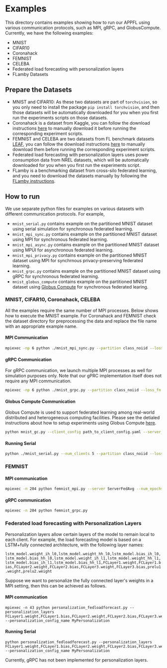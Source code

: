 # Examples

This directory contains examples showing how to run our APPFL using various communication protocols, such as MPI, gRPC, and GlobusCompute.
Currently, we have the following examples:

- MNIST
- CIFAR10
- Coronahack
- FEMNIST
- CELEBA
- Federated load forecasting with personalization layers
- FLamby Datasets

## Prepare the Datasets
- MNIST and CIFAR10: As these two datasets are part of `torchvision`, so you only need to install the package `pip install torchvision`, and then those datasets will be automatically downloaded for you when you first run the experiments scripts on those datasets.
- Coronahack is a dataset from Kaggle, you can follow the download instructions [here](datasets/RawData/README.md) to manually download it before running the corresponding experiment scripts.
- FEMNIST and CELEBA are two datasets from FL benchmark datasets [LEAF](https://github.com/TalwalkarLab/leaf/tree/master), you can follow the download instructions [here](datasets/RawData/README.md) to manually download them before running the corresponding experiment scripts.
- Federated load forecasting with personalization layers uses power consumption data from NREL datasets, which will be automatically downloaded for you when you first run the experiments script. 
- FLamby is a benchmarking dataset from cross-silo federated learning, and you need to download the datasets manually by following the [FLamby instructions](https://github.com/owkin/FLamby).


## How to run

We use separate python files for examples on various datasets with different communication protocols. For example, 

- `mnist_serial.py` contains example on the partitioned MNIST dataset using serial simulation for synchronous federated learning.
- `mnist_mpi_sync.py` contains example on the partitioned MNIST dataset using MPI for synchronous federated learning.
- `mnist_mpi_async.py` contains example on the partitioned MNIST dataset using MPUI for asynchronous federated learning.
- `mnist_mpi_privacy.py` contains example on the partitioned MNIST dataset using MPI for synchrnous privacy-preserving federated learning.
- `mnist_grpc.py` contains example on the partitioned MNIST dataset using gRPC for synchronous federated learning.
- `mnist_globus_compute` contains example on the partitioned MNIST dataset using [Globus Compute](https://funcx.readthedocs.io/en/latest/) for synchronous federated learing.


### MNIST, CIFAR10, Coronahack, CELEBA

All the examples require the same number of MPI processes.
Below shows how to execute the MNIST example.
For Coronahack and FEMNIST check the dataset directory for preprocessing the data and replace the file name with an appropriate example name.


#### MPI Communication

```bash
mpiexec -np 6 python ./mnist_mpi_sync.py --partition class_noiid --loss_fn losses/celoss.py --loss_fn_name CELoss --num_epochs 10
```

#### gRPC Communication

For gRPC communication, we launch multiple MPI processes as well for simulation purposes only.
Note that our gPRC implementation itself does not require any MPI communication.

```bash
mpiexec -np 6 python ./mnist_grpc.py --partition class_noiid --loss_fn losses/celoss.py --loss_fn_name CELoss --num_epochs 10
```

#### Globus Compute Communication
Globus Compute is used to support federated learning among real-world distributed and heterogeneous computing facilities. Please see the detialed instructions about how to setup experiments using Globus Compute [here](globus_compute/READMD.md).
```bash
python mnist_gc.py --client_config path_to_client_config.yaml --server_config path_to_server_config.yaml
```

#### Running Serial

```bash
python ./mnist_serial.py --num_clients 5 --partition class_noiid --loss_fn losses/celoss.py --loss_fn_name CELoss --num_epochs 10
```

### FEMNIST

#### MPI communication

```bash
mpiexec -n 204 python femnist_mpi.py --server ServerFedAvg --num_epochs 6 --client_lr 0.01
```
#### gRPC communication

```bash
mpiexec -n 204 python femnist_grpc.py
```

### Federated load forecasting with Personalization Layers

Personalization layers allow certain layers of the model to remain local to each client. For example, the load forecasting model is based on a LSTM+fully connected architecture, with the following layer names: 

```lstm_model.weight_ih_l0,lstm_model.weight_hh_l0,lstm_model.bias_ih_l0,lstm_model.bias_hh_l0,lstm_model.weight_ih_l1,lstm_model.weight_hh_l1,lstm_model.bias_ih_l1,lstm_model.bias_hh_l1,FCLayer1.weight,FCLayer1.bias,FCLayer2.weight,FCLayer2.bias,FCLayer3.weight,FCLayer3.bias,prelu1.weight,prelu2.weight```

Suppose we want to personalize the fully connected layer's weights in a MPI setting, then this can be achieved as follows.

#### MPI communication

```
mpiexec -n 43 python personalization_fedloadforecast.py --personalization_layers FCLayer1.weight,FCLayer1.bias,FCLayer2.weight,FCLayer2.bias,FCLayer3.weight,FCLayer3.bias,prelu1.weight,prelu2.weight --personalization_config_name MyPersonalization
```

#### Running Serial

```
python personalization_fedloadforecast.py --personalization_layers FCLayer1.weight,FCLayer1.bias,FCLayer2.weight,FCLayer2.bias,FCLayer3.weight,FCLayer3.bias,prelu1.weight,prelu2.weight --personalization_config_name MyPersonalization
```

Currently, gRPC has not been implemented for personalization layers.